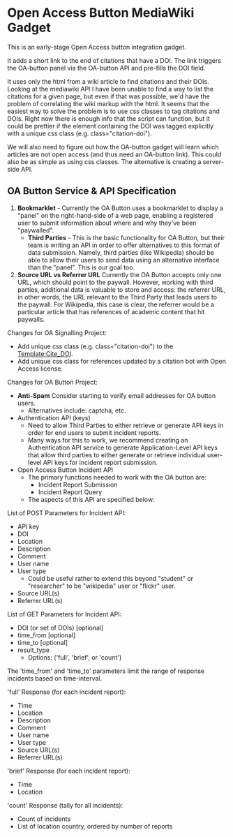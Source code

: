 # Open Access Button MediaWiki Gadget

This is an early-stage Open Access button integration gadget.

It adds a short link to the end of citations that have a DOI. The link triggers the OA-button panel via the OA-button API and pre-fills the DOI field.

It uses only the html from a wiki article to find citations and their DOIs. Looking at the mediawiki API I have been unable to find a way to list the citations for a given page, but even if that was possible, we'd have the problem of correlating the wiki markup with the html. It seems that the easiest way to solve the problem is to use css classes to tag citations and DOIs. Right now there is enough info that the script can function, but it could be prettier if the element containing the DOI was tagged explicitly with a unique css class (e.g. class="citation-doi").

We will also need to figure out how the OA-button gadget will learn which articles are not open access (and thus need an OA-button link). This could also be as simple as using css classes. The alternative is creating a server-side API.

## OA Button Service & API Specification

1. **Bookmarklet** - Currently the OA Button uses a bookmarklet to display a "panel" on the right-hand-side of a web page, enabling a registered user to submit information about where and why they've been "paywalled".
    + **Third Parties** - This is the basic functionality for OA Button, but their team is writing an API in order to offer alternatives to this format of data submission. Namely, third parties (like Wikipedia) should be able to allow their users to send data using an alternative interface than the "panel". This is our goal too.
1. **Source URL vs Referrer URL** Currently the OA Button accepts only one URL, which should point to the paywall. However, working with third parties, additional data is valuable to store and access: the referrer URL, in other words, the URL relevant to the Third Party that leads users to the paywall. For Wikipedia, this case is clear, the referrer would be a particular article that has references of academic content that hit paywalls.

Changes for OA Signalling Project:
* Add unique css class (e.g. class="citation-doi") to the [Template:Cite_DOI](https://en.wikipedia.org/wiki/Tempalte:Cite_DOI).
* Add unique css class for references updated by a citation bot with Open Access license.

Changes for OA Button Project:
* **Anti-Spam** Consider starting to verify email addresses for OA button users.
    * Alternatives include: captcha, etc.
* Authentication API (keys)
    * Need to allow Third Parties to either retrieve or generate API keys in order for end users to submit incident reports.
    * Many ways for this to work, we recommend creating an Authentication API service to generate Application-Level API keys that allow third parties to either generate or retrieve individual user-level API keys for incident report submission.
* Open Access Button Incident API
    * The primary functions needed to work with the OA button are:
        * Incident Report Submission
        * Incident Report Query
    * The aspects of this API are specified below:

List of POST Parameters for Incident API:
* API key
* DOI
* Location
* Description
* Comment
* User name
* User type
    * Could be useful rather to extend this beyond "student" or "researcher" to be "wikipedia" user or "flickr" user.
* Source URL(s)
* Referrer URL(s)

List of GET Parameters for Incident API:
* DOI (or set of DOIs) [optional]
* time_from [optional]
* time_to [optional]
* result_type
    * Options: ('full', 'brief', or 'count')

The 'time_from' and 'time_to' parameters limit the range of response incidents based on time-interval.

'full' Response (for each incident report):
* Time
* Location
* Description
* Comment
* User name
* User type
* Source URL(s)
* Referrer URL(s)

'brief' Response (for each incident report):
* Time
* Location

'count' Response (tally for all incidents):
* Count of incidents
* List of location country, ordered by number of reports

